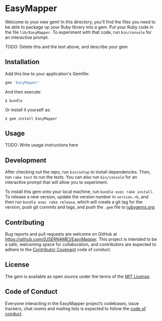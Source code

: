 # EasyMapper

Welcome to your new gem! In this directory, you'll find the files you need to be able to package up your Ruby library into a gem. Put your Ruby code in the file `lib/EasyMapper`. To experiment with that code, run `bin/console` for an interactive prompt.

TODO: Delete this and the text above, and describe your gem

## Installation

Add this line to your application's Gemfile:

```ruby
gem 'EasyMapper'
```

And then execute:

    $ bundle

Or install it yourself as:

    $ gem install EasyMapper

## Usage

TODO: Write usage instructions here

## Development

After checking out the repo, run `bin/setup` to install dependencies. Then, run `rake test` to run the tests. You can also run `bin/console` for an interactive prompt that will allow you to experiment.

To install this gem onto your local machine, run `bundle exec rake install`. To release a new version, update the version number in `version.rb`, and then run `bundle exec rake release`, which will create a git tag for the version, push git commits and tags, and push the `.gem` file to [rubygems.org](https://rubygems.org).

## Contributing

Bug reports and pull requests are welcome on GitHub at https://github.com/[USERNAME]/EasyMapper. This project is intended to be a safe, welcoming space for collaboration, and contributors are expected to adhere to the [Contributor Covenant](http://contributor-covenant.org) code of conduct.

## License

The gem is available as open source under the terms of the [MIT License](https://opensource.org/licenses/MIT).

## Code of Conduct

Everyone interacting in the EasyMapper project’s codebases, issue trackers, chat rooms and mailing lists is expected to follow the [code of conduct](https://github.com/[USERNAME]/EasyMapper/blob/master/CODE_OF_CONDUCT.md).
